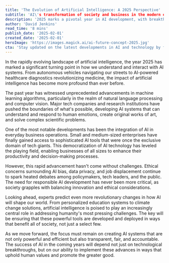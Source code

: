```yaml
---
title: 'The Evolution of Artificial Intelligence: A 2025 Perspective'
subtitle: 'AI\'s transformation of society and business in the modern era'
description: '2025 marks a pivotal year in AI development, with breakthrough advancements in machine learning, business applications, and ethical considerations shaping the future of artificial intelligence. Explore how AI is transforming society and what lies ahead.'
author: 'David Jenkins'
read_time: '8 mins'
publish_date: '2025-02-01'
created_date: '2025-02-01'
heroImage: 'https://images.magick.ai/ai-future-concept-2025.jpg'
cta: 'Stay updated on the latest developments in AI and technology by following us on LinkedIn. Join our growing community of tech enthusiasts and industry professionals!'
---
```


In the rapidly evolving landscape of artificial intelligence, the year 2025 has marked a significant turning point in how we understand and interact with AI systems. From autonomous vehicles navigating our streets to AI-powered healthcare diagnostics revolutionizing medicine, the impact of artificial intelligence has become more profound than ever before.

The past year has witnessed unprecedented advancements in machine learning algorithms, particularly in the realm of natural language processing and computer vision. Major tech companies and research institutions have pushed the boundaries of what's possible, developing AI systems that can understand and respond to human emotions, create original works of art, and solve complex scientific problems.

One of the most notable developments has been the integration of AI in everyday business operations. Small and medium-sized enterprises have finally gained access to sophisticated AI tools that were once the exclusive domain of tech giants. This democratization of AI technology has leveled the playing field, enabling businesses of all sizes to enhance their productivity and decision-making processes.

However, this rapid advancement hasn't come without challenges. Ethical concerns surrounding AI bias, data privacy, and job displacement continue to spark heated debates among policymakers, tech leaders, and the public. The need for responsible AI development has never been more critical, as society grapples with balancing innovation and ethical considerations.

Looking ahead, experts predict even more revolutionary changes in how AI will shape our world. From personalized education systems to climate change solutions, artificial intelligence is poised to play an increasingly central role in addressing humanity's most pressing challenges. The key will be ensuring that these powerful tools are developed and deployed in ways that benefit all of society, not just a select few.

As we move forward, the focus must remain on creating AI systems that are not only powerful and efficient but also transparent, fair, and accountable. The success of AI in the coming years will depend not just on technological breakthroughs, but on our ability to implement these advances in ways that uphold human values and promote the greater good.
